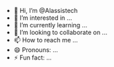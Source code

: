 - 👋 Hi, I’m @Alassistech
- 👀 I’m interested in ...
- 🌱 I’m currently learning ...
- 💞️ I’m looking to collaborate on ...
- 📫 How to reach me ...
- 😄 Pronouns: ...
- ⚡ Fun fact: ...

<!---
Alassistech/Alassistech is a ✨ special ✨ repository because its `README.md` (this file) appears on your GitHub profile.
You can click the Preview link to take a look at your changes.
--->
